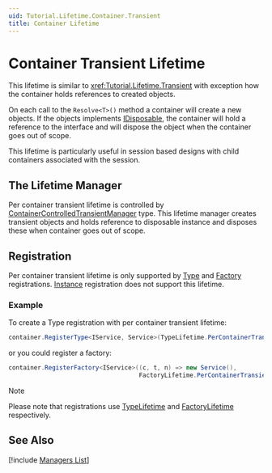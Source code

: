 ```yaml
---
uid: Tutorial.Lifetime.Container.Transient
title: Container Lifetime
---
```


# Container Transient Lifetime

This lifetime is similar to <xref:Tutorial.Lifetime.Transient> with exception how the container holds references to created objects.

On each call to the `Resolve<T>()` method a container will create a new objects. If the objects implements [IDisposable](xref:System.IDisposable), the container will hold a reference to the interface and will dispose the object when the container goes out of scope.

This lifetime is particularly useful in session based designs with child containers associated with the session.

## The Lifetime Manager

Per container transient lifetime is controlled by [ContainerControlledTransientManager](xref:Unity.Lifetime.ContainerControlledTransientManager) type. This lifetime manager creates transient objects and holds reference to disposable instance and disposes these when container goes out of scope.

## Registration

Per container transient lifetime is only supported by [Type](xref:Tutorial.Registration.Type) and [Factory](xref:Tutorial.Registration.Factory) registrations. [Instance](xref:Tutorial.Registration.Instance) registration does not support this lifetime.

### Example

To create a Type registration with per container transient lifetime:

```C#
container.RegisterType<IService, Service>(TypeLifetime.PerContainerTransient);
```

or you could register a factory:

```C#
container.RegisterFactory<IService>((c, t, n) => new Service(),
                                    FactoryLifetime.PerContainerTransient);
```

> [!NOTE]
> Please note that registrations use [TypeLifetime](xref:Unity.TypeLifetime#Unity_TypeLifetime_PerContainerTransient) and [FactoryLifetime](xref:Unity.FactoryLifetime#Unity_FactoryLifetime_PerContainerTransient) respectively.

## See Also

[!include [Managers List](managers.md)]
